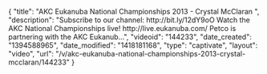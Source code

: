 {
    "title": "AKC Eukanuba National Championships 2013 - Crystal McClaran ",
    "description": "Subscribe to our channel: http:\/\/bit.ly\/12dY9oO Watch the AKC National Championships live! http:\/\/live.eukanuba.com\/ Petco is partnering with the AKC Eukanub...",
    "videoid": "144233",
    "date_created": "1394588965",
    "date_modified": "1418181168",
    "type": "captivate",
    "layout": "video",
    "url": "\/v\/akc-eukanuba-national-championships-2013-crystal-mcclaran\/144233"
}